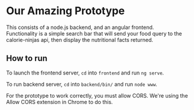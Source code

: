 # Our Amazing Prototype

This consists of a node.js backend, and an angular frontend.  
Functionality is a simple search bar that will send your food query to the calorie-ninjas api, then display the nutritional facts returned.

## How to run

To launch the frontend server, `cd` into `frontend` and run `ng serve`.  
  
To run backend server, `cd` into `backend/bin/` and run `node www`.  
  
For the prototype to work correctly, you must allow CORS. We're using the Allow CORS extension in Chrome to do this.  
